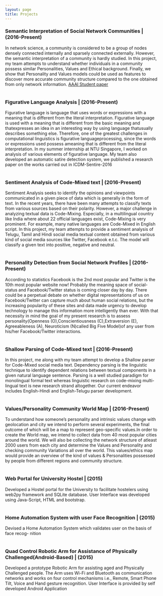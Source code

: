 ```yaml
---
layout: page
title: Projects
---
```

<h3>Semantic Interpretation of Social Network Communities | (2016-Present)</h3>
In network science, a community is considered to be a group
of nodes densely connected internally and sparsely connected
externally. However, the semantic interpretation of a community
is hardly studied. In this project, my team attempts to understand
whether individuals in a community possess similar Personalities,
Values and Ethical background. Finally, we show that
Personality and Values models could be used as features to
discover more accurate community structure compared to the
one obtained from only network information.
<a href='Aishwarya-NR.github.io/AAAI.pdf'> AAAI Student paper</a>
<br>
<br>
<h3>Figurative Language Analysis | (2016-Present)</h3>
Figurative language is language that uses words or expressions with a meaning that is different from the literal interpretation. Figurative language is used with a  meaning  that  is  different  from  the  basic  meaning  and  thatexpresses an idea in an interesting way by using language thatusually describes something else. Therefore, one of the greatest challenges  in  computational  linguistics  is  figurative  languageprocessing,  since  the  words  or  expressions  used  possess  ameaning that is different from the literal interpretation. In my summer internship at NTU Singapore, I worked on analysis of various elements of figurative language. My team also developed an automatic satire detection system, we published a research paper on the works carried out in ICDM-Sentire-2016
<br>
<br>
<h3>Sentiment Analysis of Code-Mixed text | (2016-Present)</h3>
Sentiment Analysis seeks to identify the opinions and viewpoints communicated in a given piece of data which is generally in the form of text. In the recent years, there have been many attempts to classify texts from various sources based on their polarity. However, a major challenge in analyzing textual data is Code-Mixing. Especially, in a multilingual country like India where about 22 official languages exist, Code-Mixing is very prominent. For example, many native languages are Code-Mixed in English script. In this project, my team attempts to provide a sentiment analysis of Telugu, Tamil and Hindi social media textual content obtained from various kind of social media sources like Twitter, Facebook e.t.c. The model will classify a given text into positive, negative and neutral.
<br>
<br>

<h3>Personality Detection from Social Network Profiles | (2016-Present)</h3>
According to statistics Facebook is the 2nd most popular and Twitter is the 10th most popular website now! Probably the meaning space of social-status and Facebook/Twitter status is coming closer day by day. There could be a perpetual debate on whether digital representations of us on Facebook/Twitter can capture much about human social relations, but the increasing popularity of these sites and data made urgency to develop technology to manage this information more intelligently than ever. With that necessity in mind the goal of my present research is to assess personality(Openness (O),Conscientiousness (C),Extraversion (E), Agreeableness (A), Neuroticism (N)called Big Five Model)of any user from his/her Facebook/Twitter interactions.
<br>
<br>


<h3>Shallow Parsing of Code-Mixed text | (2016-Present)</h3>
In this project, me along with my team attempt to develop a Shallow parser for Code-Mixed social media text. Dependency parsing is the linguistic technique to identify dependent relations between textual components in a given natural language sentence. Parsing is a well studied paradigm for monolingual formal text whereas linguistic research on code-mixing multi-lingual text is new research strand altogether. Our current endeavor includes English-Hindi and English-Telugu parser development.
<br>
<br>


<h3>Values/Personality Community World Map | (2016-Present) </h3>
To understand how someone’s personality and intrinsic values change with geolocation and city we intend to perform several experiments, the final outcome of which will be a map to represent geo-specific values.In order to create the World map, we intend to collect data from 40 most popular cities around the world. We will also be collecting the network structure of atleast 2000 users from each city and determine the Values and Personality and checking community Variations all over the world. This values/ethics map would provide an overview of the kind of values & Personalities possessed by people from different regions and community structure.
<br>
<br>


<h3>Web Portal for University Hostel | (2015)</h3>
Developed a Hostel portal for the University to facilitate hostelers using web2py framework and SQLite database. User Interface was developed using Java-Script, HTML and bootstrap.
<br>
<br>


<h3>Home Automation System with user Face Recognition | (2015)</h3> 
Devised a Home Automation System which validates user on the basis of face recog-
nition
<br>
<br>

<h3>Quad Control Robotic Arm for Assistance of Physically Challenged(Android-Based) | (2015)</h3>
Developed a prototype Robotic Arm for assisting aged and Physically Challenged people. The Arm uses Wi-Fi and Bluetooth as communication networks and works on four control mechanisms i.e., Remote, Smart Phone Tilt, Voice and Hand gesture recognition. User Interface is provided by self developed Android Application
<br>
<br>
